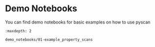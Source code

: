 # Demo Notebooks

You can find demo notebooks for basic examples on how to use pyscan

```{toctree}
:maxdepth: 2

demo_notebooks/01-example_property_scans
```